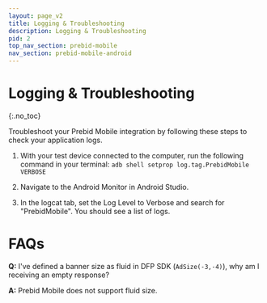 ```yaml
---
layout: page_v2
title: Logging & Troubleshooting
description: Logging & Troubleshooting
pid: 2
top_nav_section: prebid-mobile
nav_section: prebid-mobile-android
---
```


<div class="bs-docs-section" markdown="1">

# Logging & Troubleshooting
{:.no_toc}

Troubleshoot your Prebid Mobile integration by following these steps to check your application logs.

1. With your test device connected to the computer, run the following command in your terminal:
```adb shell setprop log.tag.PrebidMobile VERBOSE```

2. Navigate to the Android Monitor in Android Studio.

3. In the logcat tab, set the Log Level to Verbose and search for "PrebidMobile". You should see a list of logs.

# FAQs

**Q:** I've defined a banner size as fluid in DFP SDK (`AdSize(-3,-4)`), why am I receiving an empty response?

**A:** Prebid Mobile does not support fluid size.

</div>
